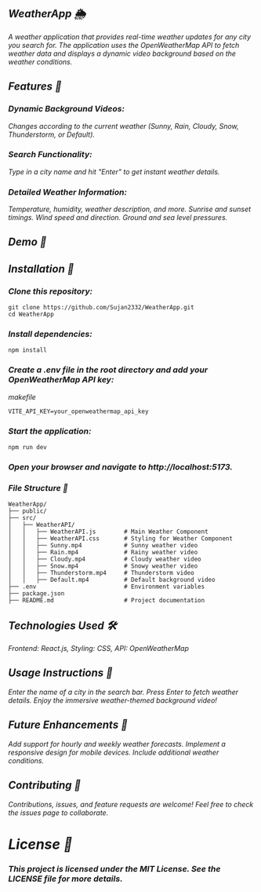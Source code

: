 ##  *WeatherApp 🌦️*
*A weather application that provides real-time weather updates for any city you search for. The application uses the OpenWeatherMap API to fetch weather data and displays a dynamic video background based on the weather conditions.*

## *Features 🎯*
### *Dynamic Background Videos:*
*Changes according to the current weather (Sunny, Rain, Cloudy, Snow, Thunderstorm, or Default).*
### *Search Functionality:* 
*Type in a city name and hit "Enter" to get instant weather details.*
### *Detailed Weather Information:*
*Temperature, humidity, weather description, and more.*
*Sunrise and sunset timings.*
*Wind speed and direction.*
*Ground and sea level pressures.*

## *Demo 🎥*


## *Installation 🔧*
### *Clone this repository:*

```
git clone https://github.com/Sujan2332/WeatherApp.git
cd WeatherApp
```

### *Install dependencies:*

```
npm install
```

### *Create a .env file in the root directory and add your OpenWeatherMap API key:*

*makefile*
```
VITE_API_KEY=your_openweathermap_api_key
```

### *Start the application:*

```
npm run dev
```

### *Open your browser and navigate to http://localhost:5173.*

### *File Structure 📂*
```
WeatherApp/
├── public/
├── src/
│   ├── WeatherAPI/
│   │   ├── WeatherAPI.js        # Main Weather Component
│   │   ├── WeatherAPI.css       # Styling for Weather Component
│   │   ├── Sunny.mp4            # Sunny weather video
│   │   ├── Rain.mp4             # Rainy weather video
│   │   ├── Cloudy.mp4           # Cloudy weather video
│   │   ├── Snow.mp4             # Snowy weather video
│   │   ├── Thunderstorm.mp4     # Thunderstorm video
│   │   ├── Default.mp4          # Default background video
├── .env                         # Environment variables
├── package.json
├── README.md                    # Project documentation
```

## *Technologies Used 🛠️*

*Frontend: React.js,*
*Styling: CSS,*
*API: OpenWeatherMap*

## *Usage Instructions 📖*

*Enter the name of a city in the search bar.
Press Enter to fetch weather details.
Enjoy the immersive weather-themed background video!*

## *Future Enhancements 🚀*
*Add support for hourly and weekly weather forecasts.
Implement a responsive design for mobile devices.
Include additional weather conditions.*

## *Contributing 🤝*
*Contributions, issues, and feature requests are welcome!
Feel free to check the issues page to collaborate.*

# *License 📄*
### *This project is licensed under the MIT License. See the LICENSE file for more details.*
